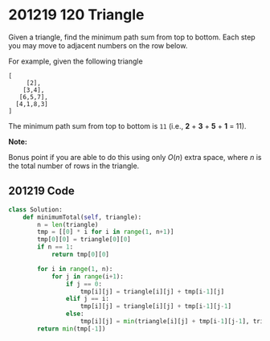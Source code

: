 # 201219 120 Triangle

Given a triangle, find the minimum path sum from top to bottom. Each step you may move to adjacent numbers on the row below.

For example, given the following triangle

```
[
     [2],
    [3,4],
   [6,5,7],
  [4,1,8,3]
]
```

The minimum path sum from top to bottom is `11` (i.e., **2** + **3** + **5** + **1** = 11).

**Note:**

Bonus point if you are able to do this using only *O*(*n*) extra space, where *n* is the total number of rows in the triangle.



## 201219 Code

```python
class Solution:
    def minimumTotal(self, triangle):
        n = len(triangle)
        tmp = [[0] * i for i in range(1, n+1)]
        tmp[0][0] = triangle[0][0]
        if n == 1:
            return tmp[0][0]

        for i in range(1, n):
            for j in range(i+1):
                if j == 0:
                    tmp[i][j] = triangle[i][j] + tmp[i-1][j]
                elif j == i:
                    tmp[i][j] = triangle[i][j] + tmp[i-1][j-1]
                else:
                    tmp[i][j] = min(triangle[i][j] + tmp[i-1][j-1], triangle[i][j] + tmp[i-1][j])
        return min(tmp[-1])
```

